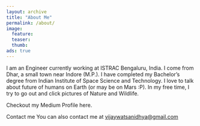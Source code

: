 ```yaml
---
layout: archive
title: "About Me"
permalink: /about/
image:
  feature:
  teaser:
  thumb:
ads: true
---
```


I am an Engineer currently working at ISTRAC Bengaluru, India. I come from Dhar, a small town near Indore (M.P.). I have completed my Bachelor’s degree from Indian Institute of Space Science and Technology. I love to talk about future of humans on Earth (or may be on Mars :P). In my free time, I try to go out and click pictures of Nature and Wildlife.

Checkout my Medium Profile here.

Contact me
You can also contact me at vijaywatsanidhya@gmail.com


